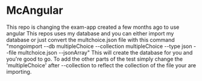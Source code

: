 # McAngular
This repo is changing the exam-app created a few months ago to use angular
This repos uses my database and you can either import my database or just convert the multchoice.json file with this command "mongoimport --db multipleChoice --collection multipleChoice --type json --file multchoice.json --jsonArray" 
This will create the database for you and you're good to go.  To add the other parts of the test simply change the 'multipleChoice' after --collection to reflect the collection of the file your are importing.

